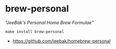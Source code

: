 # brew-personal

_"JeeBak's Personal Home Brew Formulae"_

```
make install brew-personal
```

* https://github.com/jeebak/homebrew-personal
